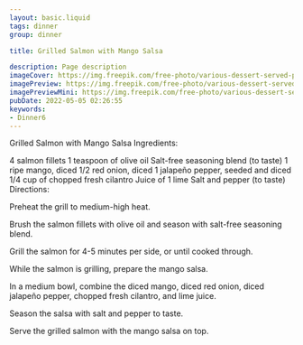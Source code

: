 ```yaml
---
layout: basic.liquid
tags: dinner
group: dinner

title: Grilled Salmon with Mango Salsa

description: Page description
imageCover: https://img.freepik.com/free-photo/various-dessert-served-plate_140725-4307.jpg?w=360&t=st=1677099953~exp=1677100553~hmac=34507f10344774de9466cdc129cb6e8a47976f6f603916135c0f0676f8d5c273
imagePreview: https://img.freepik.com/free-photo/various-dessert-served-plate_140725-4307.jpg?w=360&t=st=1677099953~exp=1677100553~hmac=34507f10344774de9466cdc129cb6e8a47976f6f603916135c0f0676f8d5c273
imagePreviewMini: https://img.freepik.com/free-photo/various-dessert-served-plate_140725-4307.jpg?w=360&t=st=1677099953~exp=1677100553~hmac=34507f10344774de9466cdc129cb6e8a47976f6f603916135c0f0676f8d5c273
pubDate: 2022-05-05 02:26:55
keywords:
- Dinner6
---
```


Grilled Salmon with Mango Salsa
Ingredients:

4 salmon fillets
1 teaspoon of olive oil
Salt-free seasoning blend (to taste)
1 ripe mango, diced
1/2 red onion, diced
1 jalapeño pepper, seeded and diced
1/4 cup of chopped fresh cilantro
Juice of 1 lime
Salt and pepper (to taste)
Directions:

Preheat the grill to medium-high heat.

Brush the salmon fillets with olive oil and season with salt-free seasoning blend.

Grill the salmon for 4-5 minutes per side, or until cooked through.

While the salmon is grilling, prepare the mango salsa.

In a medium bowl, combine the diced mango, diced red onion, diced jalapeño pepper, chopped fresh cilantro, and lime juice.

Season the salsa with salt and pepper to taste.

Serve the grilled salmon with the mango salsa on top.

